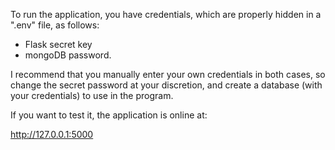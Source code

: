To run the application, you have credentials, which are properly hidden in a ".env" file, as follows:
- Flask secret key
- mongoDB password.

I recommend that you manually enter your own credentials in both cases, so change the secret password at your discretion, and create a database (with your credentials) to use in the program.

If you want to test it, the application is online at:

http://127.0.0.1:5000 